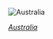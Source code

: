 
![Australia](https://www.gstatic.com/prettyearth/assets/full/5862.jpg)

*[Australia](https://www.google.com/maps/@-29.862485,137.737154,17z/data=!3m1!1e3)*
